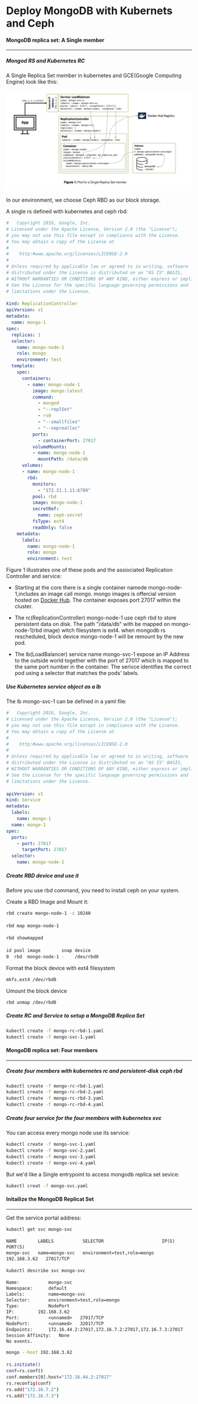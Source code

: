 Deploy MongoDB with Kubernets and Ceph
================================================================

#### MongoDB replica set: A Single member
---------------------------------------------------------------

##### Mongod RS and Kubernetes RC
A Single Replica Set member in kubernetes and GCE(Google Computing Engine) look like this:

![](images/figure1.png)

In our environment, we choose Ceph RBD as our block storage. 

A single rs defined with kubernetes and ceph rbd: 

```yaml
#	Copyright 2016, Google, Inc.
# Licensed under the Apache License, Version 2.0 (the "License");
# you may not use this file except in compliance with the License.
# You may obtain a copy of the License at
#
#    http:#www.apache.org/licenses/LICENSE-2.0
#
# Unless required by applicable law or agreed to in writing, software
# distributed under the License is distributed on an "AS IS" BASIS,
# WITHOUT WARRANTIES OR CONDITIONS OF ANY KIND, either express or implied.
# See the License for the specific language governing permissions and
# limitations under the License.

kind: ReplicationController
apiVersion: v1
metadata:
  name: mongo-1
spec:
  replicas: 1
  selector:
    name: mongo-node-1
    role: mongo
    environment: test
  template:
    spec:
      containers:
        - name: mongo-node-1
          image: mongo:latest
          command:
            - mongod
            - "--replSet"
            - rs0
            - "--smallfiles"
            - "--noprealloc"
          ports:
            - containerPort: 27017
          volumeMounts:
          - name: mongo-node-1
            mountPath: /data/db
      volumes:
      - name: mongo-node-1
        rbd: 
          monitors:
            - "172.21.1.11:6789"
          pool: rbd
          image: mongo-node-1
          secretRef:
            name: ceph-secret
          fsType: ext4
          readOnly: false
    metadata:
      labels:
        name: mongo-node-1
        role: mongo
        environment: test
```

Figure 1 illustrates one of these pods and the assiociated Replication Controller and service:

* Starting at the core there is a single container namede mongo-node-1,includes an image call mongo. mongo images is offercial version hosted on [Docker Hub](https://hub.docker.com/_/mongo/). The container exposes port 27017 within the cluster.

* The rc(ReplicationController) mongo-node-1 use ceph rbd to store persistent data on disk. The path "/data/db" with be mapped on mongo-node-1(rbd image) witch filesystem is ext4. when mongodb rs rescheduled, block device mongo-node-1 will be remount by the new pod.

* The lb(LoadBalancer) service name mongo-svc-1 expose an IP Address to the outside world together with the port of 27017 which is mapped to the same port number in the container. The serivce identifies the correct pod using a selector that matches the pods' labels.


##### Use Kubernetes service object as a lb

The lb mongo-svc-1 can be defined in a yaml file:

```yaml
#	Copyright 2016, Google, Inc.
# Licensed under the Apache License, Version 2.0 (the "License");
# you may not use this file except in compliance with the License.
# You may obtain a copy of the License at
#
#    http:#www.apache.org/licenses/LICENSE-2.0
#
# Unless required by applicable law or agreed to in writing, software
# distributed under the License is distributed on an "AS IS" BASIS,
# WITHOUT WARRANTIES OR CONDITIONS OF ANY KIND, either express or implied.
# See the License for the specific language governing permissions and
# limitations under the License.

apiVersion: v1
kind: Service
metadata:
  labels:
    name: mongo-1
  name: mongo-1
spec:
  ports:
    - port: 27017
      targetPort: 27017
  selector:
    name: mongo-node-1
```

##### Create RBD device and use it

Before you use rbd command, you need to install ceph on your system.


Create a RBD Image and Mount it:

```bash
rbd create mongo-node-1 -s 10240

rbd map mongo-node-1

rbd showmapped

id pool image        snap device    
0  rbd  mongo-node-1 -    /dev/rbd0

```

Format the block device with ext4 filesystem

```bash
mkfs.ext4 /dev/rbd0
```

Umount the block device

```bash
rbd unmap /dev/rbd0
```

##### Create RC and Service to setup a MongoDB Replica Set

```bash
kubectl create -f mongo-rc-rbd-1.yaml
kubectl create -f mongo-svc-1.yaml
```

#### MongoDB replica set: Four members 
---------------------------------------------------------------

##### Create four members with kubernetes rc and persistent-disk ceph rbd

```bash
kubectl create -f mongo-rc-rbd-1.yaml
kubectl create -f mongo-rc-rbd-2.yaml
kubectl create -f mongo-rc-rbd-3.yaml
kubectl create -f mongo-rc-rbd-4.yaml
```

##### Create four service for the four members with kubernetes svc

You can access every mongo node use its service:

```bash
kubectl create -f mongo-svc-1.yaml
kubectl create -f mongo-svc-2.yaml
kubectl create -f mongo-svc-3.yaml
kubectl create -f mongo-svc-4.yaml
```

But we'd like a Single entrypoint to access mongodb replica set sevice:

```bash
kubectl creat -f mongo-svc.yaml
```


#### Initailize the MongoDB Replicat Set
---------------------------------------------------------------

Get the service portal address:

```bassh
kubectl get svc mongo-svc

NAME        LABELS           SELECTOR                      IP(S)          PORT(S)
mongo-svc   name=mongo-svc   environment=test,role=mongo   192.168.3.62   27017/TCP

kubectl describe svc mongo-svc

Name:			mongo-svc
Namespace:		default
Labels:			name=mongo-svc
Selector:		environment=test,role=mongo
Type:			NodePort
IP:			192.168.3.62
Port:			<unnamed>	27017/TCP
NodePort:		<unnamed>	32017/TCP
Endpoints:		172.16.44.2:27017,172.16.7.2:27017,172.16.7.3:27017
Session Affinity:	None
No events.
```


```bash
mongo --host 192.168.3.62

rs.initiate()
conf=rs.conf()
conf.members[0].host="172.16.44.2:27017"
rs.reconfig(conf)
rs.add("172.16.7.2")
rs.add("172.16.7.3")
```


